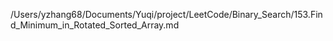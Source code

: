 /Users/yzhang68/Documents/Yuqi/project/LeetCode/Binary_Search/153.Find_Minimum_in_Rotated_Sorted_Array.md